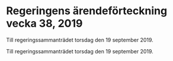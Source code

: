 # Regeringens ärendeförteckning vecka 38, 2019

Till regeringssammanträdet torsdag den 19 september 2019.

Till regeringssammanträdet torsdag den 19 september 2019.
